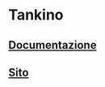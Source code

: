 # Tankino

## [Documentazione](/Documentazione/Documentazione.docx)

## [Sito](http://www.samtinfo.ch/i17fermos/Tankino/)